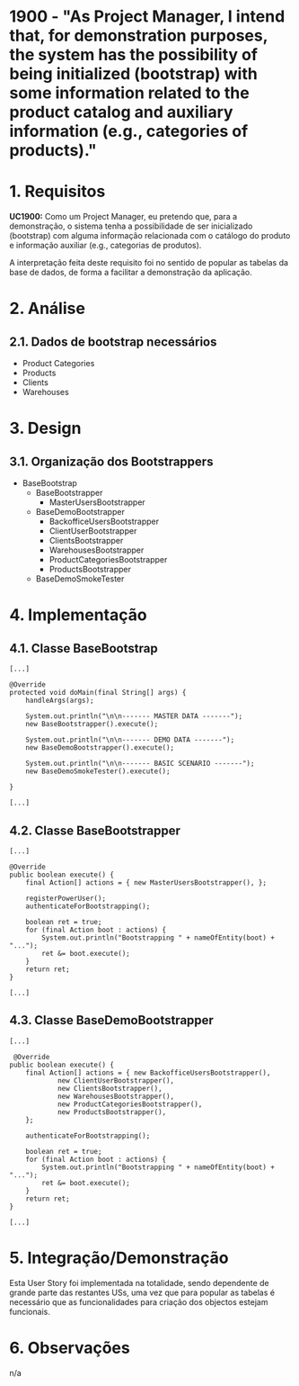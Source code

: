 # 1900 - "As Project Manager, I intend that, for demonstration purposes, the system has the possibility of being initialized (bootstrap) with some information related to the product catalog and auxiliary information (e.g., categories of products)."



# 1. Requisitos


**UC1900:** Como um Project Manager, eu pretendo que, para a demonstração, o sistema tenha a possibilidade de ser inicializado (bootstrap) com alguma informação relacionada com o catálogo do produto e informação auxiliar (e.g., categorias de produtos).

A interpretação feita deste requisito foi no sentido de popular as tabelas da base de dados, de forma a facilitar a demonstração da aplicação.

# 2. Análise

## 2.1. Dados de bootstrap necessários


* Product Categories
* Products
* Clients
* Warehouses


# 3. Design


## 3.1. Organização dos Bootstrappers

* BaseBootstrap
  * BaseBootstrapper
    * MasterUsersBootstrapper
  * BaseDemoBootstrapper
    * BackofficeUsersBootstrapper
    * ClientUserBootstrapper
    * ClientsBootstrapper
    * WarehousesBootstrapper
    * ProductCategoriesBootstrapper
    * ProductsBootstrapper
  * BaseDemoSmokeTester


# 4. Implementação

## 4.1. Classe BaseBootstrap


    [...]

    @Override
    protected void doMain(final String[] args) {
        handleArgs(args);

        System.out.println("\n\n------- MASTER DATA -------");
        new BaseBootstrapper().execute();

        System.out.println("\n\n------- DEMO DATA -------");
        new BaseDemoBootstrapper().execute();

        System.out.println("\n\n------- BASIC SCENARIO -------");
        new BaseDemoSmokeTester().execute();

    }

    [...]



## 4.2. Classe BaseBootstrapper


    [...]

    @Override
    public boolean execute() {
        final Action[] actions = { new MasterUsersBootstrapper(), };

        registerPowerUser();
        authenticateForBootstrapping();

        boolean ret = true;
        for (final Action boot : actions) {
            System.out.println("Bootstrapping " + nameOfEntity(boot) + "...");
            ret &= boot.execute();
        }
        return ret;
    }

    [...]



## 4.3. Classe BaseDemoBootstrapper


    [...]

     @Override
    public boolean execute() {
        final Action[] actions = { new BackofficeUsersBootstrapper(),
                new ClientUserBootstrapper(),
                new ClientsBootstrapper(),
                new WarehousesBootstrapper(),
                new ProductCategoriesBootstrapper(),
                new ProductsBootstrapper(),
        };

        authenticateForBootstrapping();

        boolean ret = true;
        for (final Action boot : actions) {
            System.out.println("Bootstrapping " + nameOfEntity(boot) + "...");
            ret &= boot.execute();
        }
        return ret;
    }

    [...]



# 5. Integração/Demonstração

Esta User Story foi implementada na totalidade, sendo dependente de grande parte das restantes USs, uma vez que para popular as tabelas é necessário que as funcionalidades para criação dos objectos estejam funcionais.

# 6. Observações

n/a